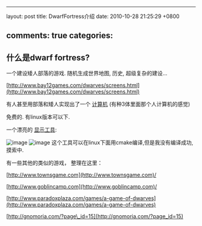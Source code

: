 
---
layout: post
title: DwarfFortress介绍
date: 2010-10-28 21:25:29 +0800

comments: true
categories: 
---

什么是dwarf fortress?
------------------------------

一个建设矮人部落的游戏. 随机生成世界地图, 历史, 超级复杂的建设…

[http://www.bay12games.com/dwarves/screens.html](http://www.bay12games.com/dwarves/screens.html)

有人甚至用部落和矮人实现出了一个
[计算机](http://www.pcworld.com/article/194434/dwarf_fortress_player_creates_a_working_ingame_digital_computer.html)
(有种3体里面那个人计算机的感觉)

免费的. 有linux版本可以下.

一个漂亮的
[显示工具](http://www.bay12forums.com/smf/index.php?topic=43260.0):

![image](http://i.imgur.com/WT0jH.png)
![image](http://i481.photobucket.com/albums/rr172/nil2008/screenshot1.jpg)
这个工具可以在linux下面用cmake编译,但是我没有编译成功, 摸索中.

有一些其他的类似的游戏， 整理在这里：

[http://www.townsgame.com](http://www.townsgame.com)/

[http://www.goblincamp.com](http://www.goblincamp.com)/

[http://www.paradoxplaza.com/games/a-game-of-dwarves](http://www.paradoxplaza.com/games/a-game-of-dwarves)

[http://gnomoria.com/?page\_id=15](http://gnomoria.com/?page_id=15)
